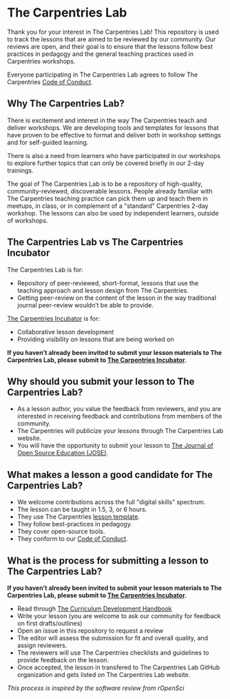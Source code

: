 # The Carpentries Lab

Thank you for your interest in The Carpentries Lab! This repository is used to track the lessons that are aimed to be reviewed by our 
community. Our reviews are open, and their goal is to ensure that the lessons follow best practices in pedagogy and the general teaching practices 
used in Carpentries workshops.

Everyone participating in The Carpentries Lab agrees to follow The Carpentries [Code of Conduct][coc].

## Why The Carpentries Lab?

There is excitement and interest in the way The Carpentries teach and deliver workshops. We are developing tools and templates for lessons that have proven to be effective to format and deliver both in workshop settings and for self-guided learning.

There is also a need from learners who have participated in our workshops to explore further topics that can only be covered briefly in our 2-day trainings.

The goal of The Carpentries Lab is to be a repository of high-quality, community-reviewed, discoverable lessons. People already familiar with The Carpentries teaching practice can pick them up and teach them in meetups, in class, or in complement of a "standard" Carpentries 2-day workshop. The lessons can also be used by independent learners, outside of workshops.

## The Carpentries Lab vs The Carpentries Incubator

The Carpentries Lab is for:
* Repository of peer-reviewed, short-format, lessons that use the teaching approach and lesson design from The Carpentries.
* Getting peer-review on the content of the lesson in the way traditional journal peer-review wouldn’t be able to provide.

[The Carpentries Incubator][carpentries-incubator] is for:
* Collaborative lesson development
* Providing visibility on lessons that are being worked on

**If you haven’t already been invited to submit your lesson materials to The Carpentries Lab, please submit to [The Carpentries Incubator][carpentries-incubator].** 

## Why should you submit your lesson to The Carpentries Lab?

* As a lesson author, you value the feedback from reviewers, and you are
  interested in receiving feedback and contributions from members of the
  community.
* The Carpentries will publicize your lessons through The Carpentries Lab
  website.
* You will have the opportunity to submit your lesson to [The Journal of Open Source Education (JOSE)][jose].

## What makes a lesson a good candidate for The Carpentries Lab?

* We welcome contributions across the full "digital skills" spectrum.
* The lesson can be taught in 1.5, 3, or 6 hours.
* They use The Carpentries [lesson template][lesson-template].
* They follow best-practices in pedagogy.
* They cover open-source tools.
* They conform to our [Code of Conduct][coc].

## What is the process for submitting a lesson to The Carpentries Lab?

**If you haven’t already been invited to submit your lesson materials to The Carpentries Lab, please submit to [The Carpentries Incubator][carpentries-incubator].** 

* Read through [The Curriculum Development Handbook](https://cdh.carpentries.org)
* Write your lesson (you are welcome to ask our community for feedback on first drafts/outlines)
* Open an issue in this repository to request a review
* The editor will assess the submission for fit and overall quality, and assign
  reviewers.
* The reviewers will use The Carpentries checklists and guidelines to provide
  feedback on the lesson.
* Once accepted, the lesson in transfered to The Carpentries Lab GitHub organization and gets listed on
  The Carpentries Lab website.

_This process is inspired by the software review from rOpenSci_ 

[coc]: https://docs.carpentries.org/topic_folders/policies/code-of-conduct.html#code-of-conduct-summary-view
[carpentries-incubator]: https://github.com/carpentries-incubator/proposals/blob/master/README.md
[jose]: https://jose.theoj.org/
[lesson-template]: https://github.com/carpentries/styles
